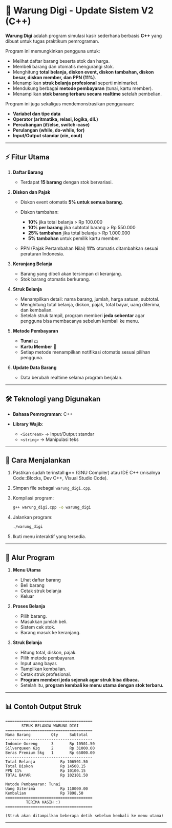 # 🏪 Warung Digi - Update Sistem V2 (C++)

**Warung Digi** adalah program simulasi kasir sederhana berbasis **C++** yang dibuat untuk tugas praktikum pemrograman.

Program ini memungkinkan pengguna untuk:

* Melihat daftar barang beserta stok dan harga.
* Membeli barang dan otomatis mengurangi stok.
* Menghitung **total belanja, diskon event, diskon tambahan, diskon besar, diskon member, dan PPN (11%)**.
* Menampilkan **struk belanja profesional** seperti minimarket.
* Mendukung berbagai **metode pembayaran** (tunai,  kartu member).
* Menampilkan **stok barang terbaru secara realtime** setelah pembelian.

Program ini juga sekaligus mendemonstrasikan penggunaan:

* **Variabel dan tipe data**
* **Operator (aritmatika, relasi, logika, dll.)**
* **Percabangan (if/else, switch-case)**
* **Perulangan (while, do-while, for)**
* **Input/Output standar (cin, cout)**

---

## ⚡ Fitur Utama

1. **Daftar Barang**

   * Terdapat **15 barang** dengan stok bervariasi.

2. **Diskon dan Pajak**

   * Diskon event otomatis **5% untuk semua barang**.
   * Diskon tambahan:

     * **10%** jika total belanja > Rp 100.000
     * **10% per barang** jika subtotal barang > Rp 550.000
     * **25% tambahan** jika total belanja > Rp 1.000.000
     * **5% tambahan** untuk pemilik kartu member.
   * PPN (Pajak Pertambahan Nilai) **11%** otomatis ditambahkan sesuai peraturan Indonesia.

3. **Keranjang Belanja**

   * Barang yang dibeli akan tersimpan di keranjang.
   * Stok barang otomatis berkurang.

4. **Struk Belanja**

   * Menampilkan detail: nama barang, jumlah, harga satuan, subtotal.
   * Menghitung total belanja, diskon, pajak, total bayar, uang diterima, dan kembalian.
   * Setelah struk tampil, program memberi **jeda sebentar** agar pengguna bisa membacanya sebelum kembali ke menu.

5. **Metode Pembayaran**

   * **Tunai** 💵
   * **Kartu Member** 🎫
   * Setiap metode menampilkan notifikasi otomatis sesuai pilihan pengguna.

6. **Update Data Barang**

   * Data berubah realtime selama program berjalan.

---

## 🛠️ Teknologi yang Digunakan

* **Bahasa Pemrograman**: C++
* **Library Wajib**:

  * `<iostream>` → Input/Output standar
  * `<string>` → Manipulasi teks

---

## 🚀 Cara Menjalankan

1. Pastikan sudah terinstall **g++** (GNU Compiler) atau IDE C++ (misalnya Code::Blocks, Dev C++, Visual Studio Code).
2. Simpan file sebagai `warung_digi.cpp`.
3. Kompilasi program:

   ```bash
   g++ warung_digi.cpp -o warung_digi
   ```
4. Jalankan program:

   ```bash
   ./warung_digi
   ```
5. Ikuti menu interaktif yang tersedia.

---

## 📜 Alur Program

1. **Menu Utama**

   * Lihat daftar barang
   * Beli barang
   * Cetak struk belanja
   * Keluar

2. **Proses Belanja**

   * Pilih barang.
   * Masukkan jumlah beli.
   * Sistem cek stok.
   * Barang masuk ke keranjang.

3. **Struk Belanja**

   * Hitung total, diskon, pajak.
   * Pilih metode pembayaran.
   * Input uang bayar.
   * Tampilkan kembalian.
   * Cetak struk profesional.
   * **Program memberi jeda sejenak agar struk bisa dibaca.**
   * Setelah itu, **program kembali ke menu utama dengan stok terbaru.**

---

## 📊 Contoh Output Struk

```
======================================
       STRUK BELANJA WARUNG DIGI      
======================================
Nama Barang         Qty     Subtotal
--------------------------------------
Indomie Goreng      3       Rp 10501.50
Silverqueen 62g     2       Rp 31000.00
Beras Premium 5kg   1       Rp 65000.00
--------------------------------------
Total Belanja           Rp 106501.50
Total Diskon            Rp 14500.15
PPN 11%                 Rp 10100.15
TOTAL BAYAR             Rp 102101.50

Metode Pembayaran: Tunai
Uang Diterima           Rp 110000.00
Kembalian               Rp 7898.50
======================================
         TERIMA KASIH :)              
======================================

(Struk akan ditampilkan beberapa detik sebelum kembali ke menu utama)
```

---
